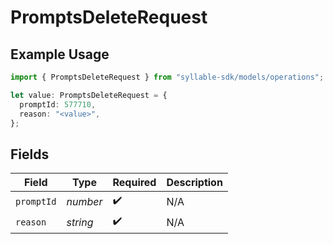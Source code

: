 # PromptsDeleteRequest

## Example Usage

```typescript
import { PromptsDeleteRequest } from "syllable-sdk/models/operations";

let value: PromptsDeleteRequest = {
  promptId: 577710,
  reason: "<value>",
};
```

## Fields

| Field              | Type               | Required           | Description        |
| ------------------ | ------------------ | ------------------ | ------------------ |
| `promptId`         | *number*           | :heavy_check_mark: | N/A                |
| `reason`           | *string*           | :heavy_check_mark: | N/A                |